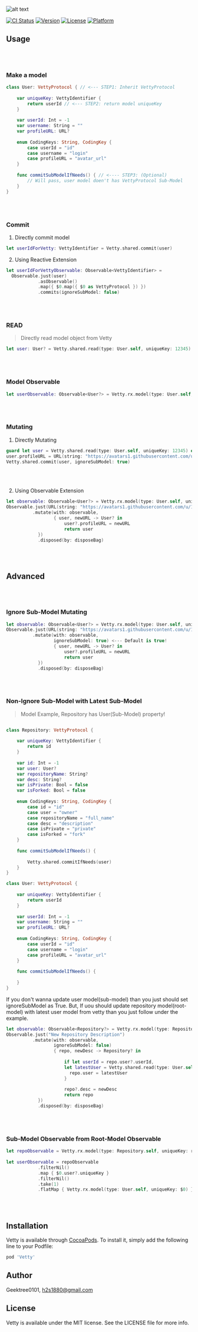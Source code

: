 ![alt text](https://github.com/GeekTree0101/Vetty/blob/master/res/logo.png)

[![CI Status](https://img.shields.io/travis/Geektree0101/Vetty.svg?style=flat)](https://travis-ci.org/Geektree0101/Vetty)
[![Version](https://img.shields.io/cocoapods/v/Vetty.svg?style=flat)](https://cocoapods.org/pods/Vetty)
[![License](https://img.shields.io/cocoapods/l/Vetty.svg?style=flat)](https://cocoapods.org/pods/Vetty)
[![Platform](https://img.shields.io/cocoapods/p/Vetty.svg?style=flat)](https://cocoapods.org/pods/Vetty)

## Usage
<br /><br />

### Make a model
```swift
class User: VettyProtocol { // <--- STEP1: Inherit VettyProtocol
    
    var uniqueKey: VettyIdentifier {
        return userId // <--- STEP2: return model uniqueKey
    }
    
    var userId: Int = -1
    var username: String = ""
    var profileURL: URL?
    
    enum CodingKeys: String, CodingKey {
        case userId = "id"
        case username = "login"
        case profileURL = "avatar_url"
    }
    
    func commitSubModelIfNeeds() { // <---- STEP3: (Optional) 
        // Will pass, user model doen't has VettyProtocol Sub-Model
    }
}
```
<br /><br />

### Commit

1. Directly commit model
```swift
let userIdForVetty: VettyIdentifier = Vetty.shared.commit(user)
```

2. Using Reactive Extension
```swift
let userIdForVettyObservable: Observable<VettyIdentifier> =
  Observable.just(user)
            .asObservable()
            .map({ $0.map({ $0 as VettyProtocol }) })
            .commits(ignoreSubModel: false)
```
<br /><br />


### READ

> Directly read model object from Vetty
```swift
let user: User? = Vetty.shared.read(type: User.self, uniqueKey: 12345)

```
<br /><br />

### Model Observable

```swift
let userObservable: Observable<User?> = Vetty.rx.model(type: User.self, uniqueKey: 12345)
```
<br /><br />

### Mutating
1. Directly Mutating
```swift
guard let user = Vetty.shared.read(type: User.self, uniqueKey: 12345) else { return }
user.profileURL = URL(string: "https://avatars1.githubusercontent.com/u/19504988?s=460&v=4")
Vetty.shared.commit(user, ignoreSubModel: true)
```
<br /><br />

2. Using Observable Extension
```swift
let observable: Observable<User?> = Vetty.rx.model(type: User.self, uniqueKey: 12345)
Observable.just(URL(string: "https://avatars1.githubusercontent.com/u/19504988?s=460&v=4"))
          .mutate(with: observable,
                  { user, newURL -> User? in
                      user?.profileURL = newURL
                      return user
            })
            .disposed(by: disposeBag)
```
<br /><br />

## Advanced
<br /><br />

### Ignore Sub-Model Mutating
```swift
let observable: Observable<User?> = Vetty.rx.model(type: User.self, uniqueKey: 12345)
Observable.just(URL(string: "https://avatars1.githubusercontent.com/u/19504988?s=460&v=4"))
          .mutate(with: observable,
                  ignoreSubModel: true) <--- Default is true!
                  { user, newURL -> User? in
                      user?.profileURL = newURL
                      return user
            })
            .disposed(by: disposeBag)
```
<br /><br />

### Non-Ignore Sub-Model with Latest Sub-Model

> Model Example, Repository has User(Sub-Model) property!
```swift

class Repository: VettyProtocol {
    
    var uniqueKey: VettyIdentifier {
        return id
    }
    
    var id: Int = -1
    var user: User?
    var repositoryName: String?
    var desc: String?
    var isPrivate: Bool = false
    var isForked: Bool = false
    
    enum CodingKeys: String, CodingKey {
        case id = "id"
        case user = "owner"
        case repositoryName = "full_name"
        case desc = "description"
        case isPrivate = "private"
        case isForked = "fork"
    }
    
    func commitSubModelIfNeeds() {
        
        Vetty.shared.commitIfNeeds(user)
    }
}

class User: VettyProtocol {
    
    var uniqueKey: VettyIdentifier {
        return userId
    }
    
    var userId: Int = -1
    var username: String = ""
    var profileURL: URL?
    
    enum CodingKeys: String, CodingKey {
        case userId = "id"
        case username = "login"
        case profileURL = "avatar_url"
    }
    
    func commitSubModelIfNeeds() {
        
    }
}

```
If you don't wanna update user model(sub-model) than you just should set ignoreSubModel as True.
But, If uou should update repository model(root-model) with latest user model from vetty 
than you just follow under the example.

```swift
let observable: Observable<Repository?> = Vetty.rx.model(type: Repository.self, uniqueKey: "repo-23")
Observable.just("New Repository Description")
          .mutate(with: observable,
                  ignoreSubModel: false) 
                  { repo, newDesc -> Repository? in
                      
                      if let userId = repo.user?.userId, 
                      let latestUser = Vetty.shared.read(type: User.self, uniqueKey: userId) {
                        repo.user = latestUser
                      }
                      
                      repo?.desc = newDesc
                      return repo
            })
            .disposed(by: disposeBag)
```

<br /><br />

### Sub-Model Observable from Root-Model Observable
```swift
let repoObservable = Vetty.rx.model(type: Repository.self, uniqueKey: repoId)
        
let userObservable = repoObservable
            .filterNil()
            .map { $0.user?.uniqueKey }
            .filterNil()
            .take(1)
            .flatMap { Vetty.rx.model(type: User.self, uniqueKey: $0) }
```
<br /><br />

## Installation

Vetty is available through [CocoaPods](https://cocoapods.org). To install
it, simply add the following line to your Podfile:

```ruby
pod 'Vetty'
```

## Author

Geektree0101, h2s1880@gmail.com

## License

Vetty is available under the MIT license. See the LICENSE file for more info.
